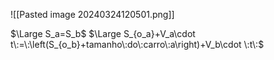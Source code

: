 ![[Pasted image 20240324120501.png]]

$\Large S_a=S_b$
$\Large S_{o_a}+V_a\cdot t\:=\:\left(S_{o_b}+tamanho\:do\:carro\:a\right)+V_b\cdot \:t\:$
